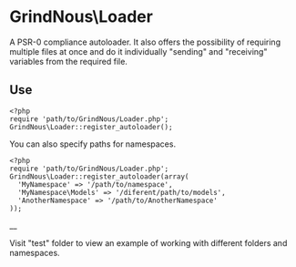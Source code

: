 # GrindNous\Loader

A PSR-0 compliance autoloader. It also offers the possibility of requiring multiple files at once and do it individually "sending" and "receiving" variables from the required file.

## Use

    <?php
    require 'path/to/GrindNous/Loader.php';
    GrindNous\Loader::register_autoloader();
  
You can also specify paths for namespaces.
  
    <?php
    require 'path/to/GrindNous/Loader.php';
    GrindNous\Loader::register_autoloader(array(
      'MyNamespace' => '/path/to/namespace',
      'MyNamespace\Models' => '/diferent/path/to/models',
      'AnotherNamespace' => '/path/to/AnotherNamespace'
    ));
__

Visit "test" folder to view an example of working with different folders and namespaces.